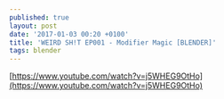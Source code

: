 ```yaml
---
published: true
layout: post
date: '2017-01-03 00:20 +0100'
title: 'WEIRD SH!T EP001 - Modifier Magic [BLENDER]'
tags: blender
---
```

[https://www.youtube.com/watch?v=j5WHEG9OtHo](https://www.youtube.com/watch?v=j5WHEG9OtHo)
